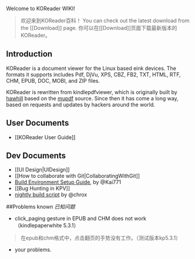 Welcome to KOReader WIKI!
>欢迎来到KOReader百科！
You can check out the latest download from the [[Download]] page.
>你可以在[[Download]]页面下载最新版本的KOReader。
## Introduction

KOReader is a document viewer for the Linux based eink devices. The formats it supports includes Pdf, DjVu, XPS, CBZ, FB2, TXT, HTML, RTF, CHM, EPUB, DOC, MOBI, and ZIP files.

KOReader is rewritten from kindlepdfviewer, which is originally built by [hawhill](http://www.mobileread.com/forums/member.php?u=86292) based on the [mupdf](http://www.mupdf.com/) source. Since then it has come a long way, based on requests and updates by hackers around the world.


## User Documents
* [[KOReader User Guide]]


## Dev Documents
* [[UI Design|UIDesign]]
* [[How to collaborate with Git|CollaboratingWithGit]]
* [Build Environment Setup Guide][build_env], by @Kai771
* [[Bug Hunting in KPV]]
* [nightly build script] by @chrox

##Problems known
*已知问题*
* click_paging gesture in EPUB and CHM does not work（kindlepaperwhite 5.3.1）
>在epub和chm格式中，点击翻页的手势没有工作。（测试版本kp5.3.1）
* your problems. 

[build_env]:http://www.mobileread.com/forums/showpost.php?p=2227307&postcount=658
[nightly build script]:https://gist.github.com/4002028
